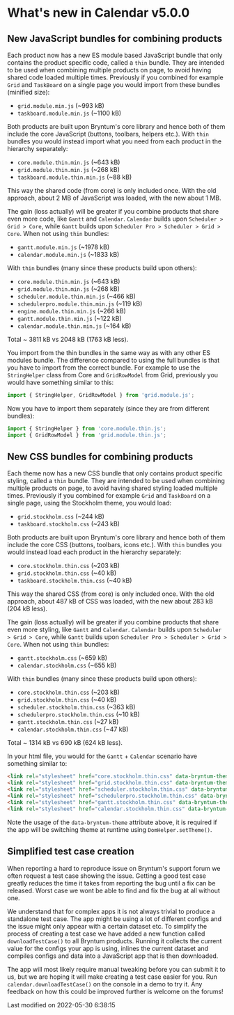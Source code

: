 # What's new in Calendar v5.0.0

## New JavaScript bundles for combining products

Each product now has a new ES module based JavaScript bundle that only contains the product specific code, called a
`thin` bundle. They are intended to be used when combining multiple products on page, to avoid having shared code loaded
multiple times. Previously if you combined for example `Grid` and `TaskBoard` on a single page you would import from
these bundles (minified size):

* `grid.module.min.js` (~993 kB)
* `taskboard.module.min.js` (~1100 kB)

Both products are built upon Bryntum's core library and hence both of them include the core JavaScript (buttons,
toolbars, helpers etc.). With `thin` bundles you would instead import what you need from each product in the hierarchy
separately:

* `core.module.thin.min.js` (~643 kB)
* `grid.module.thin.min.js` (~268 kB)
* `taskboard.module.thin.min.js` (~88 kB)

This way the shared code (from core) is only included once. With the old approach, about 2 MB of JavaScript was loaded,
with the new about 1 MB.

The gain (loss actually) will be greater if you combine products that share even more code, like `Gantt` and
`Calendar`. `Calendar` builds upon `Scheduler > Grid > Core`, while `Gantt` builds upon `Scheduler Pro > Scheduler >
Grid > Core`. When not using `thin` bundles:

* `gantt.module.min.js` (~1978 kB)
* `calendar.module.min.js` (~1833 kB)

With `thin` bundles (many since these products build upon others):

* `core.module.thin.min.js` (~643 kB)
* `grid.module.thin.min.js` (~268 kB)
* `scheduler.module.thin.min.js` (~466 kB)
* `schedulerpro.module.thin.min.js` (~119 kB)
* `engine.module.thin.min.js` (~266 kB)
* `gantt.module.thin.min.js` (~122 kB)
* `calendar.module.thin.min.js` (~164 kB)

Total ~ 3811 kB vs 2048 kB (1763 kB less).

You import from the thin bundles in the same way as with any other ES modules bundle. The difference compared to using
the full bundles is that you have to import from the correct bundle. For example to use the `StringHelper` class from
Core and `GridRowModel` from Grid, previously you would have something similar to this:

```javascript
import { StringHelper, GridRowModel } from 'grid.module.js';
```

Now you have to import them separately (since they are from different bundles):

```javascript
import { StringHelper } from 'core.module.thin.js';
import { GridRowModel } from 'grid.module.thin.js';
```

## New CSS bundles for combining products

Each theme now has a new CSS bundle that only contains product specific styling, called a `thin` bundle. They are
intended to be used when combining multiple products on page, to avoid having shared styling loaded multiple times.
Previously if you combined for example `Grid` and `TaskBoard` on a single page, using the Stockholm theme, you would
load:

* `grid.stockholm.css` (~244 kB)
* `taskboard.stockholm.css` (~243 kB)

Both products are built upon Bryntum's core library and hence both of them include the core CSS (buttons, toolbars,
icons etc.). With `thin` bundles you would instead load each product in the hierarchy separately:

* `core.stockholm.thin.css` (~203 kB)
* `grid.stockholm.thin.css` (~40 kB)
* `taskboard.stockholm.thin.css` (~40 kB)

This way the shared CSS (from core) is only included once. With the old approach, about 487 kB of CSS was loaded, with
the new about 283 kB (204 kB less).

The gain (loss actually) will be greater if you combine products that share even more styling, like `Gantt` and
`Calendar`. `Calendar` builds upon `Scheduler > Grid > Core`, while `Gantt` builds upon `Scheduler Pro > Scheduler >
Grid > Core`. When not using `thin` bundles:

* `gantt.stockholm.css` (~659 kB)
* `calendar.stockholm.css` (~655 kB)

With `thin` bundles (many since these products build upon others):

* `core.stockholm.thin.css` (~203 kB)
* `grid.stockholm.thin.css` (~40 kB)
* `scheduler.stockholm.thin.css` (~363 kB)
* `schedulerpro.stockholm.thin.css` (~10 kB)
* `gantt.stockholm.thin.css` (~27 kB)
* `calendar.stockholm.thin.css` (~47 kB)

Total ~ 1314 kB vs 690 kB (624 kB less).

In your html file, you would for the `Gantt` + `Calendar` scenario have something similar to:

```html
<link rel="stylesheet" href="core.stockholm.thin.css" data-bryntum-theme>  
<link rel="stylesheet" href="grid.stockholm.thin.css" data-bryntum-theme>  
<link rel="stylesheet" href="scheduler.stockholm.thin.css" data-bryntum-theme>  
<link rel="stylesheet" href="schedulerpro.stockholm.thin.css" data-bryntum-theme>  
<link rel="stylesheet" href="gantt.stockholm.thin.css" data-bryntum-theme>  
<link rel="stylesheet" href="calendar.stockholm.thin.css" data-bryntum-theme>  
```

<div class="note">
Note the usage of the <code>data-bryntum-theme</code> attribute above, it is required if the app will be switching theme 
at runtime using <code>DomHelper.setTheme()</code>.
</div>

## Simplified test case creation

When reporting a hard to reproduce issue on Bryntum's support forum we often request a test case showing the issue.
Getting a good test case greatly reduces the time it takes from reporting the bug until a fix can be released. Worst
case we wont be able to find and fix the bug at all without one.

We understand that for complex apps it is not always trivial to produce a standalone test case. The app might be using
a lot of different configs and the issue might only appear with a certain dataset etc. To simplify the process of 
creating a test case we have added a new function called `downloadTestCase()` to all Bryntum products. Running it 
collects the current value for the configs your app is using, inlines the current dataset and compiles configs and data
into a JavaScript app that is then downloaded. 

The app will most likely require manual tweaking before you can submit it to us, but we are hoping it will make creating
a test case easier for you. Run `calendar.downloadTestCase()` on the console in a demo to try it. Any feedback on how
this could be improved further is welcome on the forums!



<p class="last-modified">Last modified on 2022-05-30 6:38:15</p>